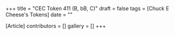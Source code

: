 +++
title = "CEC Token 411 (B, bB, C)"
draft = false
tags = [Chuck E Cheese's Tokens]
date = ""

[Article]
contributors = []
gallery = []
+++